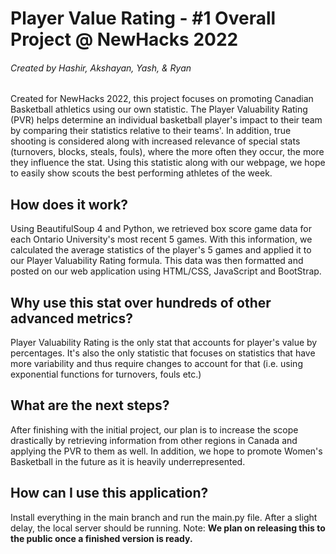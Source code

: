 # Player Value Rating - #1 Overall Project @ NewHacks 2022
###### Created by Hashir, Akshayan, Yash, & Ryan

Created for NewHacks 2022, this project focuses on promoting Canadian Basketball athletics using our own statistic. The Player Valuability Rating (PVR) helps determine an individual basketball player's impact to their team by comparing their statistics relative to their teams'. In addition, true shooting is considered along with increased relevance of special stats (turnovers, blocks, steals, fouls), where the more often they occur, the more they influence the stat. Using this statistic along with our webpage, we hope to easily show scouts the best performing athletes of the week.

## How does it work?

Using BeautifulSoup 4 and Python, we retrieved box score game data for each Ontario University's most recent 5 games. With this information, we calculated the average statistics of the player's 5 games and applied it to our Player Valuability Rating formula. This data was then formatted and posted on our web application using HTML/CSS, JavaScript and BootStrap.

## Why use this stat over hundreds of other advanced metrics?

Player Valuability Rating is the only stat that accounts for player's value by percentages. It's also the only statistic that focuses on statistics that have more variability and thus require changes to account for that (i.e. using exponential functions for turnovers, fouls etc.)

## What are the next steps?

After finishing with the initial project, our plan is to increase the scope drastically by retrieving information from other regions in Canada and applying the PVR to them as well. In addition, we hope to promote Women's Basketball in the future as it is heavily underrepresented.

## How can I use this application?

Install everything in the main branch and run the main.py file. After a slight delay, the local server should be running. Note: __We plan on releasing this to the public once a finished version is ready.__
 
